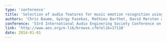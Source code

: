 ```yaml
---
type: 'conference'
title: 'Selection of audio features for music emotion recognition using production music'
authors: 'Chris Baume, György Fazekas, Mathieu Barthet, David Marston and Mark Sandler'
conference: '53rd International Audio Enginering Society Conference on Semantic Audio'
link: 'http://www.aes.org/e-lib/browse.cfm?elib=17110'
date: 2014-01-01
---
```

